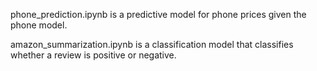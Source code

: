 phone_prediction.ipynb is a predictive model for phone prices given the phone model.

amazon_summarization.ipynb is a classification model that classifies whether a review is positive or negative.
